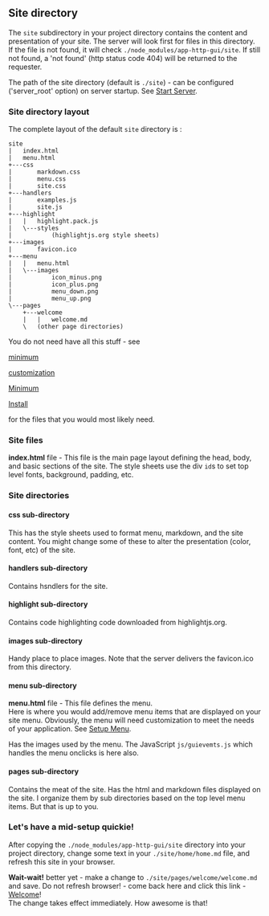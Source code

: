 ## Site directory
The `site` subdirectory in your project directory contains the content and presentation of your site.
The server will look first for files in this directory. If the file is not found, it will check
`./node_modules/app-http-gui/site`. If still not found, a 'not found' (http status code 404) will
be returned to the requester.

The path of the site directory (default is `./site`) - can be configured ('server_root' option) on server startup. See 
[Start Server](pages/setup/start.md).

### Site directory layout
The complete layout of the default `site` directory is :

    site
    |   index.html
    |   menu.html
    +---css
    |       markdown.css
    |       menu.css
    |       site.css
    +---handlers
    |       examples.js
    |       site.js
    +---highlight
    |   |   highlight.pack.js
    |   \---styles
    |           (highlightjs.org style sheets)
    +---images
    |       favicon.ico
    +---menu
    |   |   menu.html
    |   \---images
    |           icon_minus.png
    |           icon_plus.png
    |           menu_down.png
    |           menu_up.png
    \---pages
        +---welcome
        |   |   welcome.md
        \   (other page directories)

You do not need have all this stuff - see
 
[minimum](pages/setup/install.md#minimum-directory-layout)
 
[customization](pages/welcome/welcome.md#customization)

<a href="pages/setup/install.md#minimum-directory-layout">Minimum</a>

<a href="pages/welcome/welcome.md#customization">Install</a>

for the files that you would most likely need.

### Site files
**index.html** file - This file is the main page layout defining the head, body, and
basic sections of the site. The style sheets use the div `id`s to set top level fonts,
background, padding, etc.


### Site directories
#### css sub-directory
This has the style sheets used to format menu, markdown, and the site content. You might change some of
these to alter the presentation (color, font, etc) of the site.
#### handlers sub-directory
Contains hsndlers for the site.
#### highlight sub-directory
Contains code highlighting code downloaded from highlightjs.org.
#### images sub-directory
Handy place to place images. Note that the server delivers the favicon.ico from this directory.
#### menu sub-directory
**menu.html** file - This file defines the menu.  
Here is where you would add/remove menu items that are displayed on your site menu. Obviously,
the menu will need customization to meet the needs of your application.
See [Setup Menu](pages/setup/menu.md).

Has the images used by the menu. The JavaScript `js/guievemts.js` which handles the menu onclicks is here also.
#### pages sub-directory
Contains the meat of the site. Has the html and markdown files displayed on the site. I organize them by
sub directories based on the top level menu items. But that is up to you.

### Let's have a mid-setup quickie!
After copying the `./node_modules/app-http-gui/site` directory into your project directory,
change some text in your `./site/home/home.md` file, and refresh this site in your browser.

**Wait-wait!** better yet - make a change to `./site/pages/welcome/welcome.md` and save. Do not refresh browser! -
come back here and click this link - [Welcome](pages/welcome/welcome.md)!  
The change takes effect immediately. How awesome is that!


